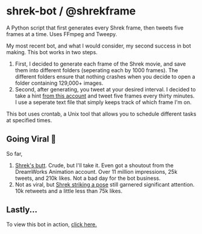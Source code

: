 # shrek-bot / @shrekframe
A Python script that first generates every Shrek frame, then tweets five frames at a time. Uses FFmpeg and Tweepy.

My most recent bot, and what I would consider, my second success in bot making. This bot works in two steps.
1. First, I decided to generate each frame of the Shrek movie, and save them into different folders (seperating each by 1000 frames). The different folders ensure that nothing crashes when you decide to open a folder containing 129,000+ images. 
2. Second, after generating, you tweet at your desired interval. I decided to take a hint [from this account](http://www.twitter.com/sbframesinorder) and tweet five frames every thirty minutes. I use a seperate text file that simply keeps track of which frame I'm on.

This bot uses crontab, a Unix tool that allows you to schedule different tasks at specified times. 

## Going Viral 🦠
So far,
1. [Shrek's butt](https://twitter.com/shrekframe/status/1366599164654665740?s=21). Crude, but I'll take it. Even got a shoutout from the DreamWorks Animation account. Over 11 million impressions, 25k tweets, and 210k likes. Not a bad day for the bot business.
2. Not as viral, but [Shrek striking a pose](https://twitter.com/shrekframe/status/1366810589595590658?s=21) still garnered significant attention. 10k retweets and a little less than 75k likes.

## Lastly...
To view this bot in action, [click here.](http://www.twitter.com/shrekframe)
